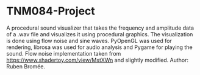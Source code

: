 # TNM084-Project
A procedural sound visualizer that takes the frequency and amplitude data of a .wav file and visualizes it using procedural graphics. The visualization is done using flow noise and sine waves. PyOpenGL was used for rendering, librosa was used for audio analysis and Pygame for playing the sound. Flow noise implementation taken from https://www.shadertoy.com/view/MstXWn and slightly modified. Author: Ruben Bromée.
